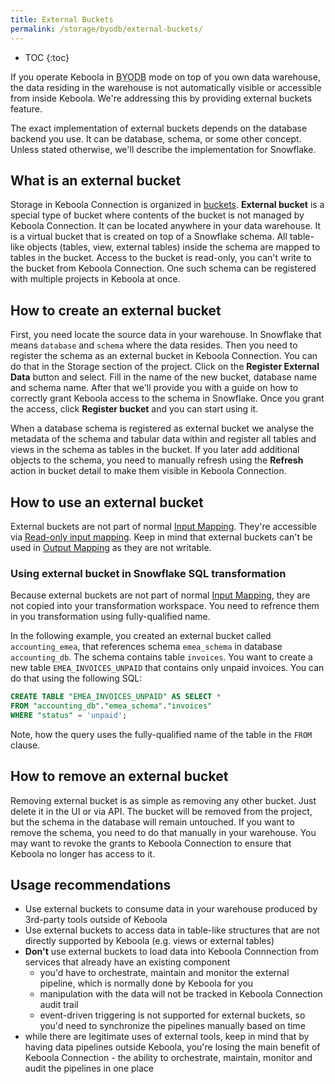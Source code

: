```yaml
---
title: External Buckets
permalink: /storage/byodb/external-buckets/
---
```


* TOC
{:toc}

If you operate Keboola in <abbr title="Bring Your Own Database">BYODB</abbr> mode on top of you own data warehouse, the data residing in the warehouse is not automatically visible or accessible from inside Keboola. We're addressing this by providing external buckets feature.

The exact implementation of external buckets depends on the database backend you use. It can be database, schema, or some other concept. Unless stated otherwise, we'll describe the implementation for Snowflake.

## What is an external bucket

Storage in Keboola Connection is organized in [buckets](/storage/buckets/). **External bucket** is a special type of bucket where contents of the bucket is not managed by Keboola Connection. It can be located anywhere in your data warehouse. It is a virtual bucket that is created on top of a Snowflake schema. All table-like objects (tables, view, external tables) inside the schema are mapped to tables in the bucket. Access to the bucket is read-only, you can't write to the bucket from Keboola Connection. One such schema can be registered with multiple projects in Keboola at once.

## How to create an external bucket

First, you need locate the source data in your warehouse. In Snowflake that means `database` and `schema` where the data resides. Then you need to register the schema as an external bucket in Keboola Connection. You can do that in the Storage section of the project. Click on the **Register External Data** button and select. Fill in the name of the new bucket, database name and schema name. After that we'll provide you with a guide on how to correctly grant Keboola access to the schema in Snowflake. Once you grant the access, click **Register bucket** and you can start using it.

When a database schema is registered as external bucket we analyse the metadata of the schema and tabular data within and register all tables and views in the schema as tables in the bucket. If you later add additional objects to the schema, you need to manually refresh using the **Refresh** action in bucket detail to make them visible in Keboola Connection. 

## How to use an external bucket

External buckets are not part of normal [Input Mapping](transformations/mappings/#input-mapping). They're accessible via [Read-only input mapping](/transformations/mappings/#read-only-input-mapping). Keep in mind that external buckets can't be used in [Output Mapping](transformations/mappings/#output-mapping) as they are not writable.

### Using external bucket in Snowflake SQL transformation

Because external buckets are not part of normal [Input Mapping](transformations/mappings/#input-mapping), they are not copied into your transformation workspace. You need to refrence them in you transformation using fully-qualified name.

In the following example, you created an external bucket called `accounting_emea`, that references schema `emea_schema` in database `accounting_db`. The schema contains table `invoices`. You want to create a new table `EMEA_INVOICES_UNPAID` that contains only unpaid invoices. You can do that using the following SQL:

```sql
CREATE TABLE "EMEA_INVOICES_UNPAID" AS SELECT * 
FROM "accounting_db"."emea_schema"."invoices"
WHERE "status" = 'unpaid';
```
Note, how the query uses the fully-qualified name of the table in the `FROM` clause.

## How to remove an external bucket

Removing external bucket is as simple as removing any other bucket. Just delete it in the UI or via API. The bucket will be removed from the project, but the schema in the database will remain untouched. If you want to remove the schema, you need to do that manually in your warehouse. You may want to revoke the grants to Keboola Connection to ensure that Keboola no longer has access to it.

## Usage recommendations

* Use external buckets to consume data in your warehouse produced by 3rd-party tools outside of Keboola
* Use external buckets to access data in table-like structures that are not directly supported by Keboola (e.g. views or external tables)
* **Don't** use external buckets to load data into Keboola Connnection from services that already have an existing component
    * you'd have to orchestrate, maintain and monitor the external pipeline, which is normally done by Keboola for you
    * manipulation with the data will not be tracked in Keboola Connection audit trail
    * event-driven triggering is not supported for external buckets, so you'd need to synchronize the pipelines manually based on time
* while there are legitimate uses of external tools, keep in mind that by having data pipelines outside Keboola, you're losing the main benefit of Keboola Connection - the ability to orchestrate, maintain, monitor and audit the pipelines in one place
